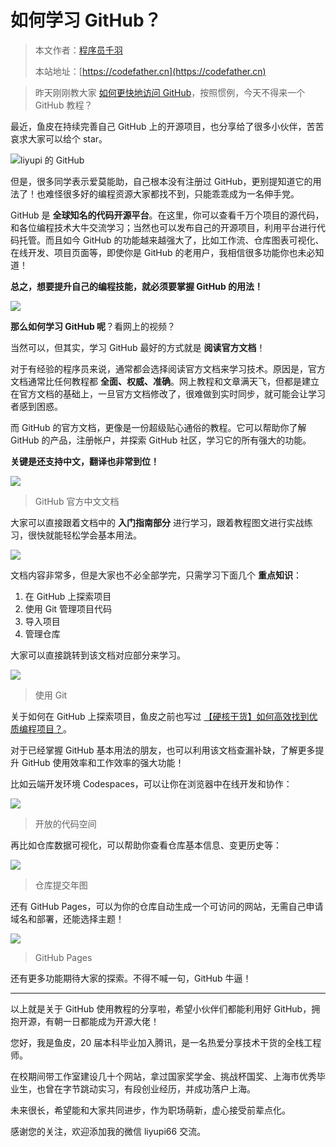 # 如何学习 GitHub？

> 本文作者：[程序员千羽](https://yuyuanweb.feishu.cn/wiki/Abldw5WkjidySxkKxU2cQdAtnah)
>
> 本站地址：[https://codefather.cn](https://codefather.cn)

> 昨天刚刚教大家 [如何更快地访问 GitHub](https://mp.weixin.qq.com/s?__biz=MzI1NDczNTAwMA==&mid=2247493961&idx=1&sn=16386132c1942f9f06d1adef61e4ca9f&scene=21#wechat_redirect)，按照惯例，今天不得来一个 GitHub 教程？

最近，鱼皮在持续完善自己 GitHub 上的开源项目，也分享给了很多小伙伴，苦苦哀求大家可以给个 star。

![](https://pic.yupi.icu/5563/202311051252864.png)liyupi 的 GitHub

但是，很多同学表示爱莫能助，自己根本没有注册过 GitHub，更别提知道它的用法了！也难怪很多好的编程资源大家都找不到，只能乖乖成为一名伸手党。

GitHub 是 **全球知名的代码开源平台**。在这里，你可以查看千万个项目的源代码，和各位编程技术大牛交流学习；当然也可以发布自己的开源项目，利用平台进行代码托管。而且如今 GitHub 的功能越来越强大了，比如工作流、仓库图表可视化、在线开发、项目页面等，即使你是 GitHub 的老用户，我相信很多功能你也未必知道！

**总之，想要提升自己的编程技能，就必须要掌握 GitHub 的用法！**

![](https://pic.yupi.icu/5563/202311051252835.png)

**那么如何学习 GitHub 呢**？看网上的视频？

当然可以，但其实，学习 GitHub 最好的方式就是 **阅读官方文档**！

对于有经验的程序员来说，通常都会选择阅读官方文档来学习技术。原因是，官方文档通常比任何教程都 **全面、权威、准确**。网上教程和文章满天飞，但都是建立在官方文档的基础上，一旦官方文档修改了，很难做到实时同步，就可能会让学习者感到困惑。

而 GitHub 的官方文档，更像是一份超级贴心通俗的教程。它可以帮助你了解 GitHub 的产品，注册帐户，并探索 GitHub 社区，学习它的所有强大的功能。

**关键是还支持中文，翻译也非常到位！**

![](https://pic.yupi.icu/5563/202311051252895.png)

> GitHub 官方中文文档

大家可以直接跟着文档中的 **入门指南部分** 进行学习，跟着教程图文进行实战练习，很快就能轻松学会基本用法。

![](https://pic.yupi.icu/5563/202311051252859.png)

文档内容非常多，但是大家也不必全部学完，只需学习下面几个 **重点知识**：

1. 在 GitHub 上探索项目
2. 使用 Git 管理项目代码
3. 导入项目
4. 管理仓库

大家可以直接跳转到该文档对应部分来学习。

![](https://pic.yupi.icu/5563/202311051252942.png)

> 使用 Git

关于如何在 GitHub 上探索项目，鱼皮之前也写过 [【硬核干货】如何高效找到优质编程项目？](https://mp.weixin.qq.com/s?__biz=MzI1NDczNTAwMA==&mid=2247492597&idx=1&sn=a4629094599f5b821ec2698ea4ef11f5&scene=21#wechat_redirect)。

对于已经掌握 GitHub 基本用法的朋友，也可以利用该文档查漏补缺，了解更多提升 GitHub 使用效率和工作效率的强大功能！

比如云端开发环境 Codespaces，可以让你在浏览器中在线开发和协作：

![](https://pic.yupi.icu/5563/202311051252841.png)

> 开放的代码空间

再比如仓库数据可视化，可以帮助你查看仓库基本信息、变更历史等：

![](https://pic.yupi.icu/5563/202311051252701.png)

> 仓库提交年图

还有 GitHub Pages，可以为你的仓库自动生成一个可访问的网站，无需自己申请域名和部署，还能选择主题！

![](https://pic.yupi.icu/5563/202311051252799.png)

> GitHub Pages

还有更多功能期待大家的探索。不得不喊一句，GitHub 牛逼！



------



以上就是关于 GitHub 使用教程的分享啦，希望小伙伴们都能利用好 GitHub，拥抱开源，有朝一日都能成为开源大佬！



您好，我是鱼皮，20 届本科毕业加入腾讯，是一名热爱分享技术干货的全栈工程师。

在校期间带工作室建设几十个网站，拿过国家奖学金、挑战杯国奖、上海市优秀毕业生，也曾在字节跳动实习，有段创业经历，并成功落户上海。

未来很长，希望能和大家共同进步，作为职场萌新，虚心接受前辈点化。

感谢您的关注，欢迎添加我的微信 liyupi66 交流。